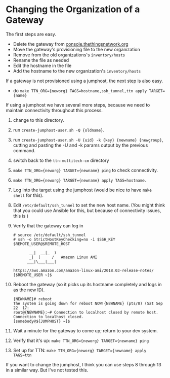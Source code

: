 # Changing the Organization of a Gateway

The first steps are easy.

- Delete the gateway from [console.thethingsnetwork.org](https://console.thethingsnetwork.org)
- Move the gateway's provisioning file to the new organization
- Remove from the old organizations's `inventory/hosts`
- Rename the file as needed
- Edit the hostname in the file
- Add the hostname to the new organization's `inventory/hosts`

If a gateway is not provisioned using a jumphost, the next step is also easy.

- do `make TTN_ORG={neworg} TAGS=hostname,ssh_tunnel,ttn apply TARGET={name}`

If using a jumphost we have several more steps, because we need to maintain connectivity throughout this process.

1. change to this directory.
2. run `create-jumphost-user.sh -Q {oldname}`.
3. run `create-jumphost-user.sh -U {uid} -k {key} {newname} {newgroup}`, cutting and pasting the -U and -k params output by the previous command.
4. switch back to the `ttn-multitech-cm` directory
5. `make TTN_ORG={neworg} TARGET={newname} ping` to check connectivity.
6. `make TTN_ORG={neworg} TARGET={newname} apply TAGS=hostname`.
7. Log into the target using the jumphost (would be nice to have `make shell` for this).
8. Edit `/etc/default/ssh_tunnel` to set the new host name. (You might think that you could use Ansible for this, but because of connectivity issues, this is )
9. Verify that the gateway can log in

    ```console
    # source /etc/default/ssh_tunnel
    # ssh -o StrictHostKeyChecking=no -i $SSH_KEY $REMOTE_USER@$REMOTE_HOST

           __|  __|_  )
           _|  (     /   Amazon Linux AMI
          ___|\___|___|

    https://aws.amazon.com/amazon-linux-ami/2018.03-release-notes/
    [$REMOTE_USER ~]$
    ```

10. Reboot the gateway (so it picks up its hostname completely and logs in as the new ID).

    ```console
    {NEWNAME}# reboot
    The system is going down for reboot NOW!{NEWNAME} (pts/0) (Sat Sep 22  17:
    root@{NEWNAME}:~# Connection to localhost closed by remote host.
    Connection to localhost closed.
    [somebody@${JUMPHOST} ~]$
    ```

11. Wait a minute for the gateway to come up; return to your dev system.
12. Verify that it's up: `make TTN_ORG={neworg} TARGET={newname} ping`
13. Set up for TTN: `make TTN_ORG={neworg} TARGET={newname} apply TAGS=ttn`

If you want to change the jumphost, I think you can use steps 8 through 13 in a similar way. But I've not tested this.
